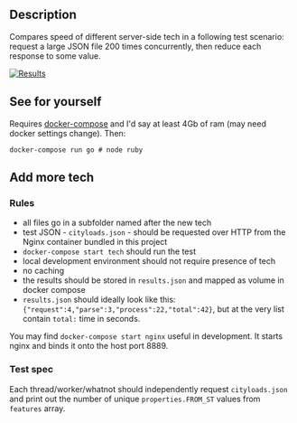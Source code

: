 ## Description

Compares speed of different server-side tech in a following test scenario: request a large JSON file 200 times concurrently, then reduce each response to some value.

[![Results](https://s3.amazonaws.com/hyper-procrastination/results.svg)](https://travis-ci.org/artemave/hyper-procrastination)

## See for yourself

Requires [docker-compose](https://docs.docker.com/compose/) and I'd say at least 4Gb of ram (may need docker settings change). Then:

```
docker-compose run go # node ruby
```

## Add more tech

### Rules

- all files go in a subfolder named after the new tech
- test JSON - `cityloads.json` - should be requested over HTTP from the Nginx container bundled in this project
- `docker-compose start tech` should run the test
- local development environment should not require presence of tech 
- no caching
- the results should be stored in `results.json` and mapped as volume in docker compose
- `results.json` should ideally look like this: `{"request":4,"parse":3,"process":22,"total":42}`, but at the very list contain `total:` time in seconds.

You may find `docker-compose start nginx` useful in development. It starts nginx and binds it onto the host port 8889. 

### Test spec

Each thread/worker/whatnot should independently request `cityloads.json` and print out the number of unique `properties.FROM_ST` values from `features` array.

